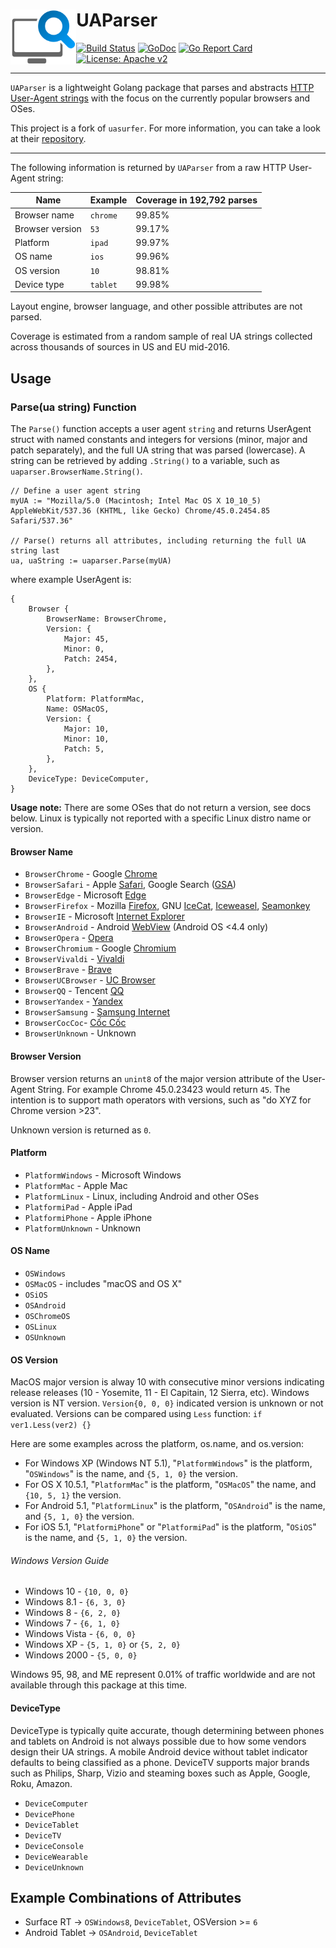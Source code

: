 # <img src="https://raw.githubusercontent.com/Kiuryy/uaparser/master/asset/logo-small.png" height="88" align="left" /> UAParser

[![Build Status](https://travis-ci.com/Kiuryy/uaparser.svg?branch=master)](https://travis-ci.org/Kiuryy/uaparser)
[![GoDoc](https://godoc.org/github.com/Kiuryy/uaparser?status.svg)](https://godoc.org/github.com/Kiuryy/uaparser)
[![Go Report Card](https://goreportcard.com/badge/github.com/Kiuryy/uaparser)](https://goreportcard.com/report/github.com/Kiuryy/uaparser)
[![License: Apache v2](https://img.shields.io/badge/License-Apache%20v2-lightgray.svg)](https://www.apache.org/licenses/LICENSE-2.0)

---

`UAParser` is a lightweight Golang package that parses and abstracts [HTTP User-Agent strings](https://en.wikipedia.org/wiki/User_agent) with the focus on the currently popular browsers and OSes.

This project is a fork of `uasurfer`. For more information, you can take a look at their [repository](https://github.com/avct/uasurfer).

---

The following information is returned by `UAParser` from a raw HTTP User-Agent string:

| Name           | Example | Coverage in 192,792 parses |
|----------------|---------|--------------------------------|
| Browser name    | `chrome` | 99.85%                         |
| Browser version | `53` | 99.17%                         |
| Platform       | `ipad`  | 99.97%                         |
| OS name         | `ios`  | 99.96%                         |
| OS version      | `10`   | 98.81%                         |
| Device type    |  `tablet` | 99.98%                         |

Layout engine, browser language, and other possible attributes are not parsed.

Coverage is estimated from a random sample of real UA strings collected across thousands of sources in US and EU mid-2016.

## Usage

### Parse(ua string) Function

The `Parse()` function accepts a user agent `string` and returns UserAgent struct with named constants and integers for versions (minor, major and patch separately), and the full UA string that was parsed (lowercase). A string can be retrieved by adding `.String()` to a variable, such as `uaparser.BrowserName.String()`.

```
// Define a user agent string
myUA := "Mozilla/5.0 (Macintosh; Intel Mac OS X 10_10_5) AppleWebKit/537.36 (KHTML, like Gecko) Chrome/45.0.2454.85 Safari/537.36"

// Parse() returns all attributes, including returning the full UA string last
ua, uaString := uaparser.Parse(myUA)
```

where example UserAgent is:
```
{
    Browser {
        BrowserName: BrowserChrome,
        Version: {
            Major: 45,
            Minor: 0,
            Patch: 2454,
        },
    },
    OS {
        Platform: PlatformMac,
        Name: OSMacOS,
        Version: {
            Major: 10,
            Minor: 10,
            Patch: 5,
        },
    },
    DeviceType: DeviceComputer,
}
```

**Usage note:** There are some OSes that do not return a version, see docs below. Linux is typically not reported with a specific Linux distro name or version.

#### Browser Name
* `BrowserChrome` - Google [Chrome](https://en.wikipedia.org/wiki/Google_Chrome)
* `BrowserSafari` - Apple [Safari](https://en.wikipedia.org/wiki/Safari_(web_browser)), Google Search ([GSA](https://itunes.apple.com/us/app/google/id284815942))
* `BrowserEdge` - Microsoft [Edge](https://en.wikipedia.org/wiki/Microsoft_Edge)
* `BrowserFirefox` - Mozilla [Firefox](https://en.wikipedia.org/wiki/Firefox), GNU [IceCat](https://en.wikipedia.org/wiki/GNU_IceCat), [Iceweasel](https://en.wikipedia.org/wiki/Mozilla_Corporation_software_rebranded_by_the_Debian_project#Iceweasel), [Seamonkey](https://en.wikipedia.org/wiki/SeaMonkey)
* `BrowserIE` - Microsoft [Internet Explorer](https://en.wikipedia.org/wiki/Internet_Explorer)
* `BrowserAndroid` - Android [WebView](https://developer.chrome.com/multidevice/webview/overview) (Android OS <4.4 only)
* `BrowserOpera` - [Opera](https://en.wikipedia.org/wiki/Opera_(web_browser))
* `BrowserChromium` - Google [Chromium](https://en.wikipedia.org/wiki/Chromium_(web_browser))
* `BrowserVivaldi` - [Vivaldi](https://en.wikipedia.org/wiki/Vivaldi_(web_browser))
* `BrowserBrave` - [Brave](https://en.wikipedia.org/wiki/Brave_(web_browser))
* `BrowserUCBrowser` - [UC Browser](https://en.wikipedia.org/wiki/UC_Browser)
* `BrowserQQ` - Tencent [QQ](https://en.wikipedia.org/wiki/Tencent_QQ)
* `BrowserYandex` - [Yandex](https://en.wikipedia.org/wiki/Yandex_Browser)
* `BrowserSamsung` - [Samsung Internet](https://en.wikipedia.org/wiki/Samsung_Internet_for_Android)
* `BrowserCocCoc`- [Cốc Cốc](https://en.wikipedia.org/wiki/C%E1%BB%91c_C%E1%BB%91c)
* `BrowserUnknown` - Unknown

#### Browser Version

Browser version returns an `unint8` of the major version attribute of the User-Agent String. For example Chrome 45.0.23423 would return `45`. The intention is to support math operators with versions, such as "do XYZ for Chrome version >23".

Unknown version is returned as `0`.

#### Platform
* `PlatformWindows` - Microsoft Windows
* `PlatformMac` - Apple Mac
* `PlatformLinux` - Linux, including Android and other OSes
* `PlatformiPad` - Apple iPad
* `PlatformiPhone` - Apple iPhone
* `PlatformUnknown` - Unknown

#### OS Name
* `OSWindows`
* `OSMacOS` - includes "macOS and OS X"
* `OSiOS`
* `OSAndroid`
* `OSChromeOS`
* `OSLinux`
* `OSUnknown`

#### OS Version

MacOS major version is alway 10 with consecutive minor versions indicating release releases (10 - Yosemite, 11 - El Capitain, 12 Sierra, etc). Windows version is NT version. `Version{0, 0, 0}` indicated version is unknown or not evaluated.
Versions can be compared using `Less` function: `if ver1.Less(ver2) {}`

Here are some examples across the platform, os.name, and os.version:

* For Windows XP (Windows NT 5.1), "`PlatformWindows`" is the platform, "`OSWindows`" is the name, and `{5, 1, 0}` the version.
* For OS X 10.5.1, "`PlatformMac`" is the platform, "`OSMacOS`" the name, and `{10, 5, 1}` the version.
* For Android 5.1, "`PlatformLinux`" is the platform, "`OSAndroid`" is the name, and `{5, 1, 0}` the version.
* For iOS 5.1, "`PlatformiPhone`" or "`PlatformiPad`" is the platform, "`OSiOS`" is the name, and `{5, 1, 0}` the version.

###### Windows Version Guide

* Windows 10 - `{10, 0, 0}`
* Windows 8.1 - `{6, 3, 0}`
* Windows 8 - `{6, 2, 0}`
* Windows 7 - `{6, 1, 0}`
* Windows Vista - `{6, 0, 0}`
* Windows XP - `{5, 1, 0}` or `{5, 2, 0}`
* Windows 2000 - `{5, 0, 0}`

Windows 95, 98, and ME represent 0.01% of traffic worldwide and are not available through this package at this time.

#### DeviceType
DeviceType is typically quite accurate, though determining between phones and tablets on Android is not always possible due to how some vendors design their UA strings. A mobile Android device without tablet indicator defaults to being classified as a phone. DeviceTV supports major brands such as Philips, Sharp, Vizio and steaming boxes such as Apple, Google, Roku, Amazon.

* `DeviceComputer`
* `DevicePhone`
* `DeviceTablet`
* `DeviceTV`
* `DeviceConsole`
* `DeviceWearable`
* `DeviceUnknown`

## Example Combinations of Attributes
* Surface RT -> `OSWindows8`, `DeviceTablet`, OSVersion >= `6`
* Android Tablet -> `OSAndroid`, `DeviceTablet`

